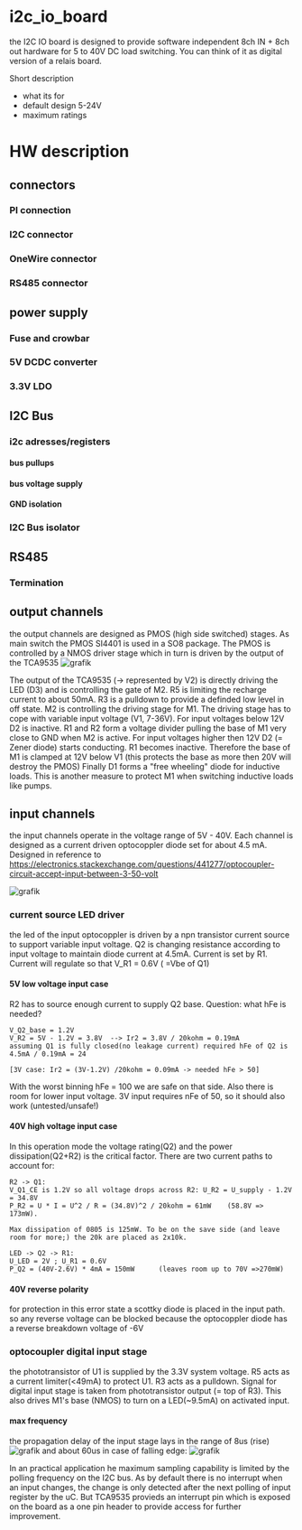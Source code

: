 # i2c_io_board
the I2C IO board is designed to provide software independent 8ch IN + 8ch out hardware for 5 to 40V DC load switching.
You can think of it as digital version of a relais board.

Short description
- what its for
- default design 5-24V
- maximum ratings

# HW description
## connectors
### PI connection
### I2C connector
### OneWire connector
### RS485 connector

## power supply
### Fuse and crowbar
### 5V DCDC converter
### 3.3V LDO

## I2C Bus
### i2c adresses/registers
#### bus pullups
#### bus voltage supply
#### GND isolation 
### I2C Bus isolator 

## RS485
### Termination
 
## output channels
the output channels are designed as PMOS (high side switched) stages. As main switch the PMOS SI4401 is used in a SO8 package. The PMOS is controlled by a NMOS driver stage which in turn is driven by the output of the TCA9535
![grafik](https://github.com/unddef/i2c_io_board/assets/27676292/f72a22b6-0c97-4ae1-991f-f4bb4c2ae579)

The output of the TCA9535 (-> represented by V2) is directly driving the LED (D3) and is controlling the gate of M2. R5 is limiting the recharge current to about 50mA. R3 is a pulldown to provide a definded low level in off state.
M2 is controlling the driving stage for M1. The driving stage has to cope with variable input voltage (V1, 7-36V). For input voltages below 12V D2 is inactive. R1 and R2 form a voltage divider pulling the base of M1 very close to GND when M2 is active.
For input voltages higher then 12V D2 (= Zener diode) starts conducting. R1 becomes inactive. Therefore the base of M1 is clamped at 12V below V1 (this protects the base as more then 20V will destroy the PMOS)
Finally D1 forms a "free wheeling" diode for inductive loads. This is another measure to protect M1 when switching inductive loads like pumps.

## input channels
the input channels operate in the voltage range of 5V - 40V. Each channel is designed as a current driven optocoppler diode set for about 4.5 mA.
Designed in reference to https://electronics.stackexchange.com/questions/441277/optocoupler-circuit-accept-input-between-3-50-volt

![grafik](https://github.com/unddef/i2c_io_board/assets/27676292/24c5da66-366c-436f-954b-165b17396760)

### current source LED driver
the led of the input optocoppler is driven by a npn transistor current source to support variable input voltage. Q2 is changing resistance according to input voltage to maintain diode current at 4.5mA.
Current is set by R1. Current will regulate so that V_R1 = 0.6V ( =Vbe of Q1)

#### 5V low voltage input case
R2 has to source enough current to supply Q2 base. Question: what hFe is needed?
```
V_Q2_base = 1.2V
V_R2 = 5V - 1.2V = 3.8V  --> Ir2 = 3.8V / 20kohm = 0.19mA
assuming Q1 is fully closed(no leakage current) required hFe of Q2 is 4.5mA / 0.19mA = 24

[3V case: Ir2 = (3V-1.2V) /20kohm = 0.09mA -> needed hFe > 50]
```
With the worst binning hFe = 100 we are safe on that side. Also there is room for lower input voltage. 3V  input requires nFe of 50, so it should also work (untested/unsafe!)

#### 40V high voltage input case
In this operation mode the voltage rating(Q2) and the power dissipation(Q2+R2) is the critical factor. There are two current paths to account for:
```
R2 -> Q1:
V_Q1_CE is 1.2V so all voltage drops across R2: U_R2 = U_supply - 1.2V = 34.8V
P_R2 = U * I = U^2 / R = (34.8V)^2 / 20kohm = 61mW    (58.8V => 173mW).

Max dissipation of 0805 is 125mW. To be on the save side (and leave room for more;) the 20k are placed as 2x10k.

LED -> Q2 -> R1:
U_LED = 2V ; U_R1 = 0.6V
P_Q2 = (40V-2.6V) * 4mA = 150mW      (leaves room up to 70V =>270mW)
```
#### 40V reverse polarity
for protection in this error state a scottky diode is placed in the input path. so any reverse voltage can be blocked because the optocoppler diode has a reverse breakdown voltage of -6V

### optocoupler digital input stage
the phototransistor of U1 is supplied by the 3.3V system voltage. R5 acts as a current limiter(<49mA) to protect U1. R3 acts as a pulldown. Signal for digital input stage is taken from phototransistor output (= top of R3). This also drives M1's base (NMOS) to turn on a LED(~9.5mA) on activated input.

#### max frequency
the propagation delay of the input stage lays in the range of 8us (rise) 
![grafik](https://github.com/unddef/i2c_io_board/assets/27676292/e3de92a7-b995-49b4-a995-59a59334d5b3)
and about 60us in case of falling edge:
![grafik](https://github.com/unddef/i2c_io_board/assets/27676292/2f7c6752-4496-487a-a1c9-ee845cab159b)

In an practical application he maximum sampling capability is limited by the polling frequency on the I2C bus. As by default there is no interrupt when an input changes, the change is only detected after the next polling of input register by the uC. But TCA9535 provieds an interrupt pin which is exposed on the board as a one pin header to provide access for further improvement.
